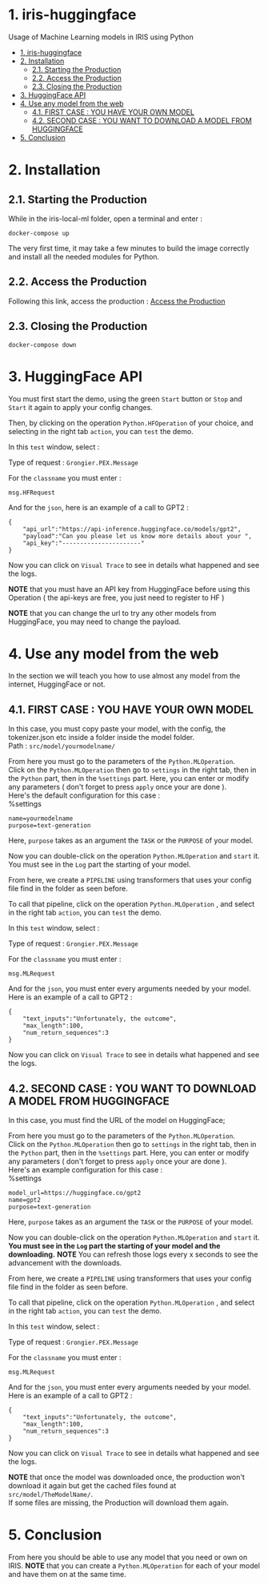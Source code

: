 # 1. iris-huggingface
Usage of Machine Learning models in IRIS using Python

- [1. iris-huggingface](#1-iris-huggingface)
- [2. Installation](#2-installation)
  - [2.1. Starting the Production](#21-starting-the-production)
  - [2.2. Access the Production](#22-access-the-production)
  - [2.3. Closing the Production](#23-closing-the-production)
- [3. HuggingFace API](#3-huggingface-api)
- [4. Use any model from the web](#4-use-any-model-from-the-web)
  - [4.1. FIRST CASE : YOU HAVE YOUR OWN MODEL](#41-first-case--you-have-your-own-model)
  - [4.2. SECOND CASE : YOU WANT TO DOWNLOAD A MODEL FROM HUGGINGFACE](#42-second-case--you-want-to-download-a-model-from-huggingface)
- [5. Conclusion](#5-conclusion)

# 2. Installation
## 2.1. Starting the Production
While in the iris-local-ml folder, open a terminal and enter :
```
docker-compose up
```

The very first time, it may take a few minutes to build the image correctly and install all the needed modules for Python.

## 2.2. Access the Production
Following this link, access the production :
[Access the Production](http://localhost:52795/csp/irisapp/EnsPortal.ProductionConfig.zen?RODUCTION=INFORMATION.QuickFixProduction)

## 2.3. Closing the Production
```
docker-compose down
```

# 3. HuggingFace API

You must first start the demo, using the green `Start` button or `Stop` and `Start` it again to apply your config changes.

Then, by clicking on the operation `Python.HFOperation` of your choice, and selecting in the right tab `action`, you can `test` the demo.

In this `test` window, select :<br>

Type of request : `Grongier.PEX.Message`<br>

For the `classname` you must enter :
```
msg.HFRequest
```

 And for the `json`, here is an example of a call to GPT2 :
```
{
    "api_url":"https://api-inference.huggingface.co/models/gpt2",
    "payload":"Can you please let us know more details about your ",
    "api_key":"----------------------"
}
```
Now you can click on `Visual Trace` to see in details what happened and see the logs.

**NOTE** that you must have an API key from HuggingFace before using this Operation ( the api-keys are free, you just need to register to HF )

**NOTE** that you can change the url to try any other models from HuggingFace, you may need to change the payload.

# 4. Use any model from the web
In the section we will teach you how to use almost any model from the internet, HuggingFace or not.

## 4.1. FIRST CASE : YOU HAVE YOUR OWN MODEL
In this case, you must copy paste your model, with the config, the tokenizer.json etc inside a folder inside the model folder.<br>
Path : `src/model/yourmodelname/` 

From here you must go to the parameters of the `Python.MLOperation`.<br>
Click on the `Python.MLOperation` then go to `settings` in the right tab, then in the `Python` part, then in the `%settings` part.
Here, you can enter or modify any parameters ( don't forget to press `apply` once your are done ).<br>
Here's the default configuration for this case :<br>
%settings
```
name=yourmodelname
purpose=text-generation
```
Here, `purpose` takes as an argument the `TASK` or the `PURPOSE` of your model.

Now you can double-click on the operation `Python.MLOperation` and `start` it.
You must see in the `Log` part the starting of your model.

From here, we create a `PIPELINE` using transformers that uses your config file find in the folder as seen before.

To call that pipeline, click on the operation `Python.MLOperation` , and select in the right tab `action`, you can `test` the demo.

In this `test` window, select :<br>

Type of request : `Grongier.PEX.Message`<br>

For the `classname` you must enter :
```
msg.MLRequest
```

 And for the `json`, you must enter every arguments needed by your model.<br>
 Here is an example of a call to GPT2 :
```
{
    "text_inputs":"Unfortunately, the outcome",
    "max_length":100,
    "num_return_sequences":3
}
```
Now you can click on `Visual Trace` to see in details what happened and see the logs.


## 4.2. SECOND CASE : YOU WANT TO DOWNLOAD A MODEL FROM HUGGINGFACE
In this case, you must find the URL of the model on HuggingFace;

From here you must go to the parameters of the `Python.MLOperation`.<br>
Click on the `Python.MLOperation` then go to `settings` in the right tab, then in the `Python` part, then in the `%settings` part.
Here, you can enter or modify any parameters ( don't forget to press `apply` once your are done ).<br>
Here's an example configuration for this case :<br>
%settings
```
model_url=https://huggingface.co/gpt2
name=gpt2
purpose=text-generation
```
Here, `purpose` takes as an argument the `TASK` or the `PURPOSE` of your model.

Now you can double-click on the operation `Python.MLOperation` and `start` it.
**You must see in the `Log` part the starting of your model and the downloading.**
**NOTE** You can refresh those logs every x seconds to see the advancement with the downloads.

From here, we create a `PIPELINE` using transformers that uses your config file find in the folder as seen before.

To call that pipeline, click on the operation `Python.MLOperation` , and select in the right tab `action`, you can `test` the demo.

In this `test` window, select :<br>

Type of request : `Grongier.PEX.Message`<br>

For the `classname` you must enter :
```
msg.MLRequest
```

 And for the `json`, you must enter every arguments needed by your model.<br>
 Here is an example of a call to GPT2 :
```
{
    "text_inputs":"Unfortunately, the outcome",
    "max_length":100,
    "num_return_sequences":3
}
```
Now you can click on `Visual Trace` to see in details what happened and see the logs.

**NOTE** that once the model was downloaded once, the production won't download it again but get the cached files found at `src/model/TheModelName/`.<br>
If some files are missing, the Production will download them again.

# 5. Conclusion
From here you should be able to use any model that you need or own on IRIS.
**NOTE** that you can create a `Python.MLOperation` for each of your model and have them on at the same time. 
